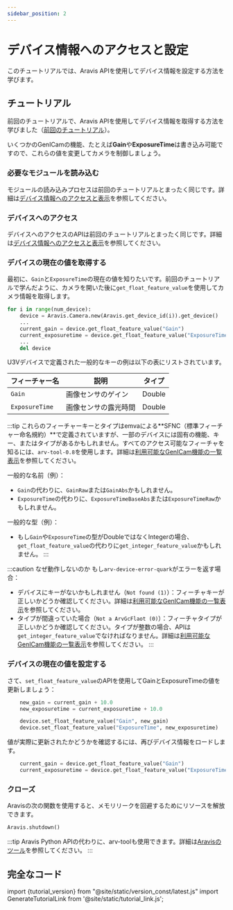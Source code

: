 ```yaml
---
sidebar_position: 2
---
```


# デバイス情報へのアクセスと設定

このチュートリアルでは、Aravis APIを使用してデバイス情報を設定する方法を学びます。

## チュートリアル

前回のチュートリアルで、Aravis APIを使用してデバイス情報を取得する方法を学びました（[前回のチュートリアル](./obtain-device-info)）。

いくつかのGenICamの機能、たとえば**Gain**や**ExposureTime**は書き込み可能ですので、これらの値を変更してカメラを制御しましょう。

### 必要なモジュールを読み込む

モジュールの読み込みプロセスは前回のチュートリアルとまったく同じです。詳細は[デバイス情報へのアクセスと表示](./obtain-device-info)を参照してください。

### デバイスへのアクセス

デバイスへのアクセスのAPIは前回のチュートリアルとまったく同じです。詳細は[デバイス情報へのアクセスと表示](./obtain-device-info)を参照してください。

### デバイスの現在の値を取得する

最初に、`Gain`と`ExposureTime`の現在の値を知りたいです。前回のチュートリアルで学んだように、カメラを開いた後に`get_float_feature_value`を使用してカメラ情報を取得します。

```python
for i in range(num_device):
    device = Aravis.Camera.new(Aravis.get_device_id(i)).get_device()
    ...
    current_gain = device.get_float_feature_value("Gain")
    current_exposuretime = device.get_float_feature_value("ExposureTime")
    ...
    del device
```

U3Vデバイスで定義された一般的なキーの例は以下の表にリストされています。

| フィーチャー名 | 説明 | タイプ |
| --------   | ------- | ------- |
| `Gain` | 画像センサのゲイン | Double |
| `ExposureTime` | 画像センサの露光時間 | Double | 

:::tip
これらのフィーチャーキーとタイプはemvaによる**SFNC（標準フィーチャー命名規約）**で定義されていますが、一部のデバイスには固有の機能、キー、またはタイプがあるかもしれません。すべてのアクセス可能なフィーチャを知るには、`arv-tool-0.8`を使用します。詳細は[利用可能なGenICam機能の一覧表示](../../external/aravis/arv-tools)を参照してください。

一般的な名前（例）：
* `Gain`の代わりに、`GainRaw`または`GainAbs`かもしれません。
* `ExposureTime`の代わりに、`ExposureTimeBaseAbs`または`ExposureTimeRaw`かもしれません。

一般的な型（例）：
* もし`Gain`や`ExposureTime`の型がDoubleではなくIntegerの場合、`get_float_feature_value`の代わりに`get_integer_feature_value`かもしれません。
:::

:::caution なぜ動作しないのか
もし`arv-device-error-quark`がエラーを返す場合：
* デバイスにキーがないかもしれません（`Not found (1)`）：フィーチャキーが正しいかどうか確認してください。詳細は[利用可能なGenICam機能の一覧表示](../../external/aravis/arv-tools)を参照してください。
* タイプが間違っていた場合（`Not a ArvGcFlaot (0)`）：フィーチャタイプが正しいかどうか確認してください。タイプが整数の場合、APIは`get_integer_feature_value`でなければなりません。詳細は[利用可能なGenICam機能の一覧表示](../../external/aravis/arv-tools)を参照してください。
:::

### デバイスの現在の値を設定する

さて、`set_float_feature_value`のAPIを使用してGainとExposureTimeの値を更新しましょう：

```python
    new_gain = current_gain + 10.0
    new_exposuretime = current_exposuretime + 10.0

    device.set_float_feature_value("Gain", new_gain)
    device.set_float_feature_value("ExposureTime", new_exposuretime)
```

値が実際に更新されたかどうかを確認するには、再びデバイス情報をロードします。

```python
    current_gain = device.get_float_feature_value("Gain")
    current_exposuretime = device.get_float_feature_value("ExposureTime")
```

### クローズ

Aravisの次の関数を使用すると、メモリリークを回避するためにリソースを解放できます。

```python
Aravis.shutdown()
```

:::tip
Aravis Python APIの代わりに、arv-toolも使用できます。詳細は[Aravisのツール](../../external/aravis/arv-tools.md)を参照してください。
:::

## 完全なコード

import {tutorial_version} from "@site/static/version_const/latest.js"
import GenerateTutorialLink from '@site/static/tutorial_link.js';

<GenerateTutorialLink language="python" tag={tutorial_version} tutorialfile="tutorial0_set_device_info" />
